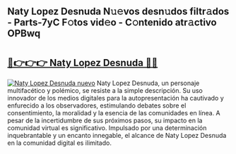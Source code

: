 ## Naty Lopez Desnuda N𝚞𝚎vos desn𝚞dos filtr𝚊dos - Parts-7yC F𝚘tos vid𝚎o - C𝚘ntenido atr𝚊ctivo OPBwq

# <h2><a href="http://mb37wt.tromn.icu/?c=Naty+Lopez+Desnuda">🔗👉👉👉 Naty Lopez Desnuda 🔗🔗</a></h2>

[![Naty Lopez Desnuda nuevo](https://i.imgur.com/pEAQMta.gif)](http://mb37wt.tromn.icu/?c=Naty+Lopez+Desnuda)
Naty Lopez Desnuda, un personaje multifacético y polémico, se resiste a la simple descripción. Su uso innovador de los medios digitales para la autopresentación ha cautivado y enfurecido a los observadores, estimulando debates sobre el consentimiento, la moralidad y la esencia de las comunidades en línea. A pesar de la incertidumbre de sus próximos pasos, su impacto en la comunidad virtual es significativo. Impulsado por una determinación inquebrantable y un encanto innegable, el alcance de Naty Lopez Desnuda en la comunidad digital es ilimitado.
